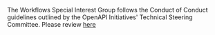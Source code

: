 The Workflows Special Interest Group follows the Conduct of Conduct guidelines outlined by the OpenAPI Initiatives' Technical Steering Committee. Please review [here](https://github.com/OAI/OpenAPI-Specification/blob/main/CODE_OF_CONDUCT.md) 
